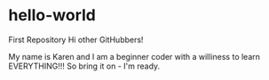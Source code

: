 # hello-world
First Repository
Hi other GitHubbers!

My name is Karen and I am a beginner coder with a williness to learn EVERYTHING!!! 
So bring it on - I'm ready. 
